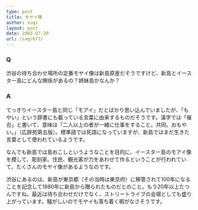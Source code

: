 ```yaml
---
type: post
title: モヤイ像
author: sugi
layout: post
date: 2003-07-20
url: /saq/677/
---
```

### Q 

渋谷の待ち合わせ場所の定番モヤイ像は新島原産だそうですけど、新島とイースター島にどんな関係があるの？姉妹島かなんか？

### A 

てっきりイースター島と同じ「モアイ」だとばかり思い込んでいましたが、「もやい」という辞書にも載っている言葉に由来するものだそうです。漢字では「催合」と書いて、意味は「二人以上の者が一緒に仕事をすること。共同。おもやい。」（広辞苑第五版）。標準語では死語になっていますが、新島ではまだ生きた言葉として使われているようです。

なんでも新島では島おこしというようなことを目的に、イースター島のモアイ像を模して、彫刻家、住民、観光客が力をあわせて作るということが行われていて、たくさんのモヤイ像があるようなのです。

渋谷にあるのは、新島が東京都（その当時は東京府）に移管されて100年になることを記念して1980年に新島から贈られたものだとのこと。もう20年以上たつんですね。最近は待ち合わせだけでなく、ストリートライブの会場としても盛り上がっています。騒がしいのでモヤイも落ち着く暇がなさそうです。